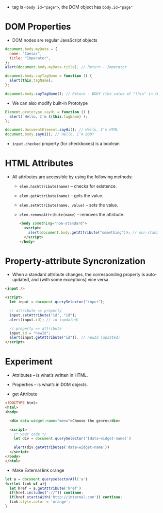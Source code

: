 - tag is `<body id="page">`, the DOM object has `body.id="page"`

# DOM Properties

- DOM nodes are regular JavaScript objects

```js
document.body.myData = {
  name: "Caesar",
  title: "Imperator",
};
alert(document.body.myData.title); // Return - Imperator

document.body.sayTagName = function () {
  alert(this.tagName);
};

document.body.sayTagName(); // Return - BODY (the value of "this" in the method is document.body)
```

- We can also modify built-in Prototype

```js
Element.prototype.sayHi = function () {
  alert(`Hello, I'm ${this.tagName}`);
};

document.documentElement.sayHi(); // Hello, I'm HTML
document.body.sayHi(); // Hello, I'm BODY
```

- `input.checked` property (for checkboxes) is a boolean

# HTML Attributes

- All attributes are accessible by using the following methods:

  - `elem.hasAttribute(name)` – checks for existence.
  - `elem.getAttribute(name)` – gets the value.
  - `elem.setAttribute(name, value)` – sets the value.
  - `elem.removeAttribute(name)` – removes the attribute.

    ```html
    <body something="non-standard">
      <script>
        alert(document.body.getAttribute("something")); // non-standard
      </script>
    </body>
    ```

# Property-attribute Syncronization

- When a standard attribute changes, the corresponding property is auto-updated, and (with some exceptions) vice versa.

```html
<input />

<script>
  let input = document.querySelector("input");

  // attribute => property
  input.setAttribute("id", "id");
  alert(input.id); // id (updated)

  // property => attribute
  input.id = "newId";
  alert(input.getAttribute("id")); // newId (updated)
</script>
```

# Experiment

- Attributes – is what’s written in HTML.
- Properties – is what’s in DOM objects.

- get Attribute
```html
<!DOCTYPE html>
<html>
<body>

  <div data-widget-name="menu">Choose the genre</div>

  <script>
    /* your code */
    let div = document.querySelector('[data-widget-name]')

    alert(div.getAttributes('data-widget-name'))
  </script>
</body>
</html>
```

- Make External link orange
```js
let a = document.queryselectorAll('a')
for(let link of a){
  let href = a.getAttribute('href')
  if(href.includes("://")) continue;
  if(href.startsWith('http://internal.com')) continue;
  link.style.color = 'orange';
}